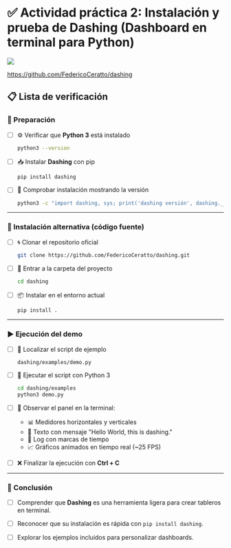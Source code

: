 

# ✅ Actividad práctica 2: Instalación y prueba de **Dashing** (Dashboard en terminal para Python)

![](https://raw.githubusercontent.com/FedericoCeratto/dashing/gh-pages/tty.gif)

https://github.com/FedericoCeratto/dashing

## 📋 Lista de verificación

### 🔧 Preparación

* [ ] ⚙️ Verificar que **Python 3** está instalado

  ```bash
  python3 --version
  ```
* [ ] 📥 Instalar **Dashing** con pip

  ```bash
  pip install dashing
  ```
* [ ] 🔎 Comprobar instalación mostrando la versión

  ```bash
  python3 -c "import dashing, sys; print('dashing versión', dashing.__version__)"
  ```

---

### 🔄 Instalación alternativa (código fuente)

* [ ] 🌀 Clonar el repositorio oficial

  ```bash
  git clone https://github.com/FedericoCeratto/dashing.git
  ```
* [ ] 📂 Entrar a la carpeta del proyecto

  ```bash
  cd dashing
  ```
* [ ] 📦 Instalar en el entorno actual

  ```bash
  pip install .
  ```

---

### ▶️ Ejecución del demo

* [ ] 📂 Localizar el script de ejemplo

  ```
  dashing/examples/demo.py
  ```
* [ ] 🚀 Ejecutar el script con Python 3

  ```bash
  cd dashing/examples
  python3 demo.py
  ```
* [ ] 👀 Observar el panel en la terminal:

  * 📊 Medidores horizontales y verticales
  * 📝 Texto con mensaje "Hello World, this is dashing."
  * 📜 Log con marcas de tiempo
  * 📈 Gráficos animados en tiempo real (\~25 FPS)
* [ ] ❌ Finalizar la ejecución con **Ctrl + C**

---

### 📌 Conclusión

* [ ] Comprender que **Dashing** es una herramienta ligera para crear tableros en terminal.
* [ ] Reconocer que su instalación es rápida con `pip install dashing`.
* [ ] Explorar los ejemplos incluidos para personalizar dashboards.

